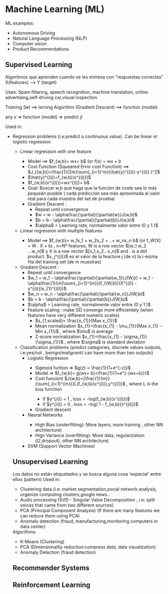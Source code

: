 # Machine Learning (ML)
ML examples:
<ul> 
  <li> Autonomous Driving </li>
  <li> Natural Language Processing (NLP) </li>
  <li> Computer vision </li>
  <li> Product Recommendations </li>
</ul>

## Supervised Learning 

Algoritmos que aprenden cuando se les entrena con "respuestas correctas" X(features) --> Y (target)

Uses: Spam filtering, speech recognition, machine translation, online advertising,self-driving car,visual inspection

Training Set ==> lerning Algorithm (Gradient Descent) ==> function (model)

any x => function (model) => predict  $\hat{y}$

Used in:
<ul>
  <li> Regression problems (i.e:predict a continuous value). Can be linear or logistic regression </li>
    <ul>
      <li> Linear regression with one feature  </li>
      <ul>
        <li>Model ==> $f_{w,b}= wx+ b$ (or f(x) = wx + b </li>
        <li> Cost Function (Squeared Error cost Function) ==> $J_{(w,b)}=\frac{1}{2m}\sum{_{i=1}^m}(\hat{y}^{(i)}-y^{(i)} )^2$ </li>
        <li> $\hat{y}^{(i)}=f_{w,b}(x^{(i)})$</li>
        <li> $f_{w,b}(x^{(i)})=wx^{(i)}+ b$</li>
        <li> Goal: Buscar w,b que haga que la función de coste sea lo más pequeán posible ( cada predicción sea más aproximada al valor real para cada muestra del set de prueba)</li>
        <li>  Gradient Descent :
          <ul>
            <li> Repeat until convergence</li>
            <li> $w = w - \alpha\frac{\partial}{\partial{w}}J(w,b)$ </li>
            <li> $b = b - \alpha\frac{\partial}{\partial{b}}J(w,b)$ </li>
            <li> $\alpha$  = Learning rate, normalmente valor entre (0 y 1 )$ </li>
          </ul>
         </li>
      </ul>
      <li> Linear regression with multiple features </li>
      <ul>
        <li>Model ==> $f_{w,b}= w_1x_1 + w_2x_2 + ..+ w_nx_n  b$ (or f_W(X) = W . X + b) , n=Nº features, W is a row vector $[w_1 w_2 ...w_n]$ y X is a row vector $[x_1,x_2...x_n]$ and . is a dot product. $x_j^{(i)}$ es el valor de la feacture j (de n) la i-esima fila del training set (de m muestras)</li>
      </ul>        
      <li>  Gradient Descent :
          <ul>
            <li> Repeat until convergence</li>
            <li> $w_1 = w_1 - \alpha\frac{\partial}{\partial{w_1}}J(W,b) = w_1 - \alpha\frac{1}{m}\sum{_{i=1}^{m}}(f_{(W,b)}(X^{(i)} - y^{(i)})x_{1}^{(i)})$ </li>
            <li> $w_n = w_n - \alpha\frac{\partial}{\partial{w_n}}J(W,b)$ </li>
            <li> $b = b - \alpha\frac{\partial}{\partial{b}}J(W,b)$ </li>
            <li> $\alpha$  = Learning rate, normalmente valor entre (0 y 1 )$ </li>
            <li>  Feature scaling : make GD converge more efficientely (when features have very different numeric scales)
            <ul>
              <li> $s_{1,scaled}= \frac{x_{1}}{Max x_{1}}$ </li>
              <li> Mean normalization $x_{1}=\frac{x_{1} - \mu_{1}}{Max x_{1} -  Min x_{1}}$ , where $\mu$ is average</li>
              <li> Z-score normalization $x_{1}=\frac{x_{1} - \sigma_{1}}{\sigma_{1}}$ , where $\sigma$ is standard deviation</li>
              </li>
            </ul>
            </li>
          </ul>
      </li>

      
  <li> Classification problems (predict categories, discrete values outputs, i.e:yes/not , benign/malignant/ can have more than two outputs)
  <ul>
    <li> Logistic Regression </li>
    <ul>
      <li> Sigmoid funtion => $g(z) = \frac{1}{1+e^{-z}}$ </li>
      <li> Model => $f_{w,b}= g(wx+ b)=\frac{1}{1+e^{-(wx+b)}}$ </li>
      <li> Cost funciont  $J(w,b)={\frac{1}{m}}{\sum{_{i=1}^{m}}}L(f_{w,b}(x^{(i)},y^{(i)})$ , where L is the loss function</li>
              <ul>
                <li> if $y^{/i)} = 1  , loss = -log(f_{w,b}(x^{(i)})$ </li>
                <li> if $y^{/i)} = 0  , loss = -log( 1 - f_{w,b}(x^{(i)})$ </li>
              </ul>
      <li> Gradient descent </li>
    </ul>
    <li> Neural Networks </li>
    <ul>
      <li> High Bias (underfitting): More layers, more training , other NN architecture) </li>
      <li> Hign Variance (overfitting): More data, regularization (l2,dropout), other NN architecture) </li>
    </ul>
    <li> SVM (Support Vector Machines) </li>
  </ul>
    </li>
</ul>
  
## Unsupervised Learning
Los datos no están etiquetados y se busca alguna cosa 'especial' entre ellos (pattern)
Used in:
<ul>
  <li> Clustering data (i.e: market segmentation,social network analysis, organize computing clusters,google news..  </li>
  <li> Audio processing (SVD - Singular Value Decomposition , i.e: split voices that came from two different sources)</li>
  <li> PCA (Principal Component Analysis) (If there are many features we can reduce them using PCA)
  <li> Anomaly detection (fraud, manufacturing,monitoring computers in data center) </li>
</ul>
Algorithms:
<ul>
  <li> K-Means (Clustering)</li>
  <li> PCA  (Dimensionality reduction:compress data, data visualization)</li>
  <li> Anomaly Detection (fraud detection)</li>
</ul>

## Recommender Systems

## Reinforcement Learning
